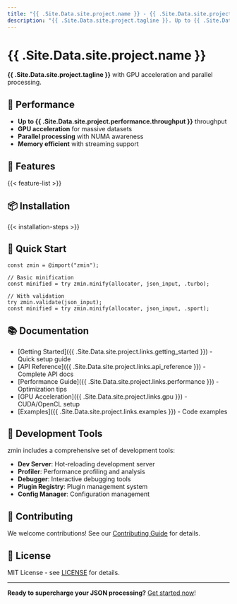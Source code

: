 ```yaml
---
title: "{{ .Site.Data.site.project.name }} - {{ .Site.Data.site.project.description }}"
description: "{{ .Site.Data.site.project.tagline }}. Up to {{ .Site.Data.site.project.performance.throughput }} throughput."
---
```


# {{ .Site.Data.site.project.name }}

**{{ .Site.Data.site.project.tagline }}** with GPU acceleration and parallel processing.

## 🚀 Performance

- **Up to {{ .Site.Data.site.project.performance.throughput }}** throughput
- **GPU acceleration** for massive datasets
- **Parallel processing** with NUMA awareness
- **Memory efficient** with streaming support

## 🎯 Features

{{< feature-list >}}

## 📦 Installation

{{< installation-steps >}}

## 🚀 Quick Start

```zig
const zmin = @import("zmin");

// Basic minification
const minified = try zmin.minify(allocator, json_input, .turbo);

// With validation
try zmin.validate(json_input);
const minified = try zmin.minify(allocator, json_input, .sport);
```

## 📚 Documentation

- [Getting Started]({{ .Site.Data.site.project.links.getting_started }}) - Quick setup guide
- [API Reference]({{ .Site.Data.site.project.links.api_reference }}) - Complete API docs
- [Performance Guide]({{ .Site.Data.site.project.links.performance }}) - Optimization tips
- [GPU Acceleration]({{ .Site.Data.site.project.links.gpu }}) - CUDA/OpenCL setup
- [Examples]({{ .Site.Data.site.project.links.examples }}) - Code examples

## 🔧 Development Tools

zmin includes a comprehensive set of development tools:

- **Dev Server**: Hot-reloading development server
- **Profiler**: Performance profiling and analysis
- **Debugger**: Interactive debugging tools
- **Plugin Registry**: Plugin management system
- **Config Manager**: Configuration management

## 🤝 Contributing

We welcome contributions! See our [Contributing Guide](https://github.com/hydepwns/zmin/blob/main/CONTRIBUTING.md) for details.

## 📄 License

MIT License - see [LICENSE](https://github.com/hydepwns/zmin/blob/main/LICENSE) for details.

---

**Ready to supercharge your JSON processing?** [Get started now](/docs/getting-started/)!
